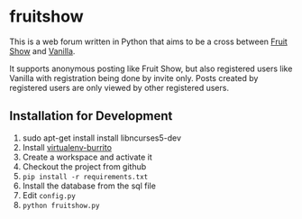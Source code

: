 fruitshow
=========

This is a web forum written in Python that aims to be a cross between [Fruit Show](http://sourceforge.net/projects/fruitshow/) and [Vanilla](http://vanillaforums.org/).

It supports anonymous posting like Fruit Show, but also registered users like Vanilla with registration being done by invite only. Posts created by registered users are only viewed by 
other registered users.

Installation for Development
------------
1. sudo apt-get install install libncurses5-dev
2. Install [virtualenv-burrito](https://github.com/brainsik/virtualenv-burrito)
3. Create a workspace and activate it
4. Checkout the project from github
5. `pip install -r requirements.txt`
6. Install the database from the sql file
7. Edit `config.py` 
8. `python fruitshow.py`
